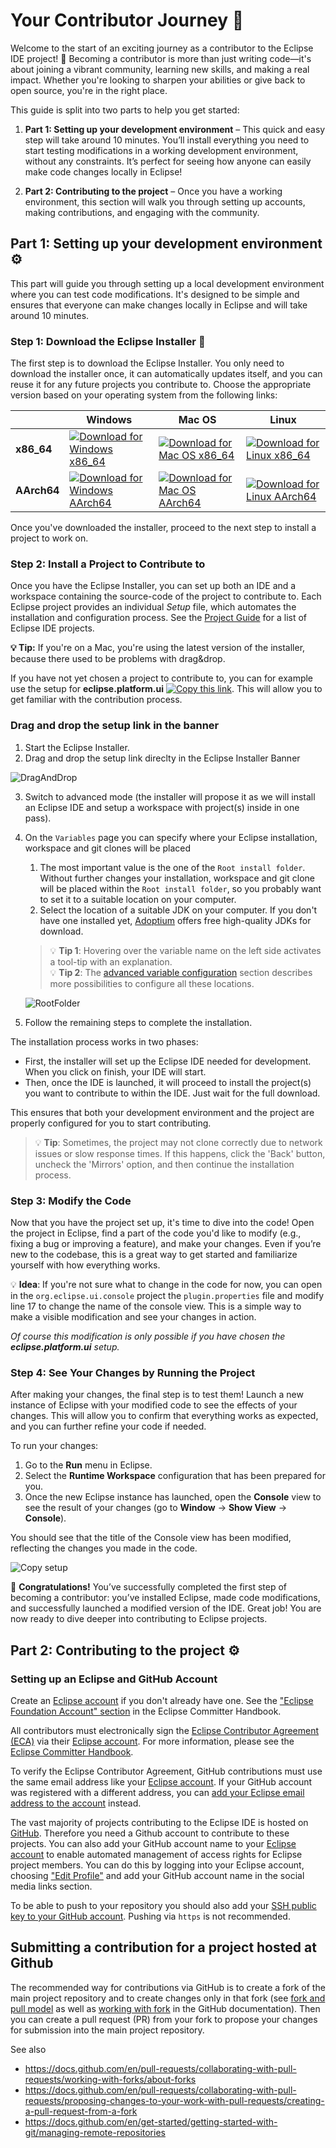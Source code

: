 
# Your Contributor Journey 🚀

Welcome to the start of an exciting journey as a contributor to the Eclipse IDE project! 🌟 Becoming a contributor is more than just writing code—it's about joining a vibrant community, learning new skills, and making a real impact. Whether you're looking to sharpen your abilities or give back to open source, you're in the right place.

This guide is split into two parts to help you get started:

1. **Part 1: Setting up your development environment** – This quick and easy step will take around 10 minutes. You’ll install everything you need to start testing modifications in a working development environment, without any constraints. It’s perfect for seeing how anyone can easily make code changes locally in Eclipse!

2. **Part 2: Contributing to the project** – Once you have a working environment, this section will walk you through setting up accounts, making contributions, and engaging with the community.

## Part 1: Setting up your development environment ⚙️

This part will guide you through setting up a local development environment where you can test code modifications. It's designed to be simple and ensures that everyone can make changes locally in Eclipse  and will take around 10 minutes.

### Step 1: Download the Eclipse Installer 🌟

The first step is to download the Eclipse Installer.
You only need to download the installer once, it can automatically updates itself, and you can reuse it for any future projects you contribute to.
Choose the appropriate version based on your operating system from the following links:

|                   | Windows                                 | Mac OS                                  | Linux                                   |
|-------------------|-----------------------------------------|-----------------------------------------|-----------------------------------------|
| **x86_64**        | [![Download for Windows x86_64](https://img.shields.io/badge/Download-Windows%20x86__64-midnightblue?style=for-the-badge&logo=eclipseide)](https://www.eclipse.org/downloads/download.php?file=/oomph/products/eclipse-inst-jre-win64.exe) | [![Download for Mac OS x86_64](https://img.shields.io/badge/Download-Mac%20OS%20x86__64-midnightblue?style=for-the-badge&logo=eclipseide)](https://www.eclipse.org/downloads/download.php?file=/oomph/products/eclipse-inst-jre-mac64.dmg) | [![Download for Linux x86_64](https://img.shields.io/badge/Download-Linux%20x86__64-midnightblue?style=for-the-badge&logo=eclipseide)](https://www.eclipse.org/downloads/download.php?file=/oomph/products/eclipse-inst-jre-linux64.tar.gz) |
| **AArch64**       | [![Download for Windows AArch64](https://img.shields.io/badge/Download-Windows%20AArch64-midnightblue?style=for-the-badge&logo=eclipseide)](https://www.eclipse.org/downloads/download.php?file=/oomph/products/eclipse-inst-jre-win-aarch64.exe) | [![Download for Mac OS AArch64](https://img.shields.io/badge/Download-Mac%20OS%20AArch64-midnightblue?style=for-the-badge&logo=eclipseide)](https://www.eclipse.org/downloads/download.php?file=/oomph/products/eclipse-inst-jre-mac-aarch64.dmg) | [![Download for Linux AArch64](https://img.shields.io/badge/Download-Linux%20AArch64-midnightblue?style=for-the-badge&logo=eclipseide)](https://www.eclipse.org/downloads/download.php?file=/oomph/products/eclipse-inst-jre-linux-aarch64.tar.gz) |


Once you've downloaded the installer, proceed to the next step to install a project to work on.

### Step 2: Install a Project to Contribute to

Once you have the Eclipse Installer, you can set up both an IDE and a workspace containing the source-code of the project to contribute to. Each Eclipse project provides an individual _Setup_ file, which automates the installation and configuration process. See the [Project Guide](projects.md) for a list of Eclipse IDE projects. 

**💡 Tip:** If you're on a Mac, you're using the latest version of the installer, because there used to be problems with drag&drop.

If you have not yet chosen a project to contribute to, you can for example use the setup for **eclipse.platform.ui** [![Copy this link](https://img.shields.io/badge/Setup-orange)](https://raw.githubusercontent.com/eclipse-platform/eclipse.platform.ui/master/releng/org.eclipse.ui.releng/platformUIConfiguration.setup "Drag this setup URL in the Eclipse installer Banner"). This will allow you to get familiar with the contribution process.

### Drag and drop the setup link in the banner

1. Start the Eclipse Installer.
2. Drag and drop the setup link direclty in the Eclipse Installer Banner

![DragAndDrop](images/DragAndDropSetup.jpg) 

3. Switch to advanced mode (the installer will propose it as we will install an Eclipse IDE and setup a workspace with project(s) inside in one pass).
4. On the `Variables` page you can specify where your Eclipse installation, workspace and git clones will be placed
   1. The most important value is the one of the `Root install folder`.
   Without further changes your installation, workspace and git clone will be placed within the `Root install folder`, so you probably want to set it to a suitable location on your computer.
   2. Select the location of a suitable JDK on your computer.
   If you don't have one installed yet, [Adoptium](https://adoptium.net/) offers free high-quality JDKs for download. 
   > 💡 **Tip 1**: Hovering over the variable name on the left side activates a tool-tip with an explanation.<br>
   > 💡 **Tip 2**: The [advanced variable configuration](InstallerAdvancedOptions.md#advanced-variable-configuration) section describes more possibilities to configure all these locations.
   
   ![RootFolder](images/RootFolder.png)
5. Follow the remaining steps to complete the installation.

The installation process works in two phases:
- First, the installer will set up the Eclipse IDE needed for development. When you click on finish, your IDE will start. 
- Then, once the IDE is launched, it will proceed to install the project(s) you want to contribute to within the IDE. Just wait for the full download.

This ensures that both your development environment and the project are properly configured for you to start contributing.

> 💡 **Tip**: Sometimes, the project may not clone correctly due to network issues or slow response times. If this happens, click the 'Back' button, uncheck the 'Mirrors' option, and then continue the installation process.

### Step 3: Modify the Code

Now that you have the project set up, it's time to dive into the code! Open the project in Eclipse, find a part of the code you'd like to modify (e.g., fixing a bug or improving a feature), and make your changes. Even if you’re new to the codebase, this is a great way to get started and familiarize yourself with how everything works.

💡 **Idea**: If you're not sure what to change in the code for now, you can open in the `org.eclipse.ui.console` project the `plugin.properties` file and modify line 17 to change the name of the console view. This is a simple way to make a visible modification and see your changes in action.

_Of course this modification is only possible if you have chosen the **eclipse.platform.ui** setup._


### Step 4: See Your Changes by Running the Project

After making your changes, the final step is to test them! Launch a new instance of Eclipse with your modified code to see the effects of your changes. This will allow you to confirm that everything works as expected, and you can further refine your code if needed.

To run your changes:
1. Go to the **Run** menu in Eclipse.
2. Select the **Runtime Workspace** configuration that has been prepared for you.
3. Once the new Eclipse instance has launched, open the **Console** view to see the result of your changes (go to **Window** -> **Show View** -> **Console**).

You should see that the title of the Console view has been modified, reflecting the changes you made in the code.

![Copy setup](images/RunYourChanges.jpg)

🎉 **Congratulations!** You’ve successfully completed the first step of becoming a contributor: you’ve installed Eclipse, made code modifications, and successfully launched a modified version of the IDE. Great job! You are now ready to dive deeper into contributing to Eclipse projects.

## Part 2: Contributing to the project ⚙️

### Setting up an Eclipse and GitHub Account

Create an [Eclipse account](https://accounts.eclipse.org/) if you don't already have one. 
See the ["Eclipse Foundation Account" section](https://www.eclipse.org/projects/handbook/#contributing-account) in the Eclipse Committer Handbook.

All contributors must electronically sign the [Eclipse Contributor Agreement (ECA)](https://www.eclipse.org/legal/ECA.php)
via their [Eclipse account](https://accounts.eclipse.org/).
For more information, please see the [Eclipse Committer Handbook](https://www.eclipse.org/projects/handbook/#contributing).

To verify the Eclipse Contributor Agreement, GitHub contributions must use the 
same email address like your [Eclipse account](https://accounts.eclipse.org/).
If your GitHub account was registered with a different address, you can [add your Eclipse
email address to the account](https://github.com/settings/emails) instead.

The vast majority of projects contributing to the Eclipse IDE is hosted on [GitHub](https://github.com/).
Therefore you need a Github account to contribute to these projects.
You can also add your GitHub account name to your [Eclipse account](https://accounts.eclipse.org/) to enable automated management of access rights for Eclipse project members. 
You can do this by logging into your Eclipse account, choosing ["Edit Profile"](https://accounts.eclipse.org/user/edit) and add your GitHub account name in the social media links section.

To be able to push to your repository you should also add your [SSH public key to your GitHub account](https://github.com/settings/keys).
Pushing via `https` is not recommended.

## Submitting a contribution for a project hosted at Github

The recommended way for contributions via GitHub is to create a fork of the main project repository and to create changes only in that fork
(see [fork and pull model](https://docs.github.com/en/pull-requests/collaborating-with-pull-requests/getting-started/about-collaborative-development-models#fork-and-pull-model)
as well as [working with fork](https://docs.github.com/en/pull-requests/collaborating-with-pull-requests/working-with-forks) in the GitHub documentation).
Then you can create a pull request (PR) from your fork to propose your changes for submission into the main project repository.

See also
- https://docs.github.com/en/pull-requests/collaborating-with-pull-requests/working-with-forks/about-forks
- https://docs.github.com/en/pull-requests/collaborating-with-pull-requests/proposing-changes-to-your-work-with-pull-requests/creating-a-pull-request-from-a-fork
- https://docs.github.com/en/get-started/getting-started-with-git/managing-remote-repositories
